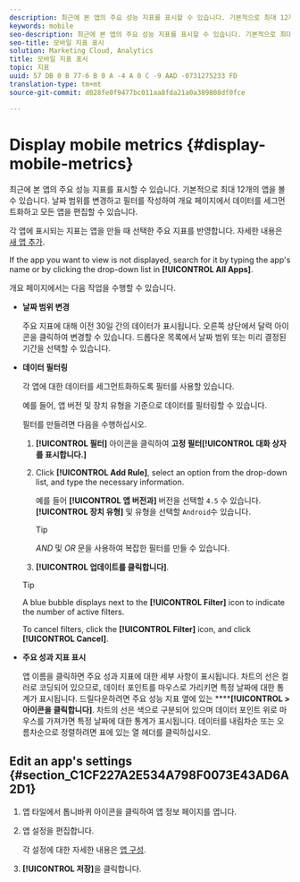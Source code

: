 ```yaml
---
description: 최근에 본 앱의 주요 성능 지표를 표시할 수 있습니다. 기본적으로 최대 12개의 앱을 볼 수 있습니다. 날짜 범위를 변경하고 필터를 작성하여 개요 페이지에서 데이터를 세그먼트화하고 모든 앱을 편집할 수 있습니다.
keywords: mobile
seo-description: 최근에 본 앱의 주요 성능 지표를 표시할 수 있습니다. 기본적으로 최대 12개의 앱을 볼 수 있습니다. 날짜 범위를 변경하고 필터를 작성하여 개요 페이지에서 데이터를 세그먼트화하고 모든 앱을 편집할 수 있습니다.
seo-title: 모바일 지표 표시
solution: Marketing Cloud, Analytics
title: 모바일 지표 표시
topic: 지표
uuid: 57 DB 0 B 77-6 B 0 A -4 A 0 C -9 AAD -0731275233 FD
translation-type: tm+mt
source-git-commit: d028fe0f9477bc011aa8fda21a0a389808df0fce

---
```



# Display mobile metrics {#display-mobile-metrics}

최근에 본 앱의 주요 성능 지표를 표시할 수 있습니다. 기본적으로 최대 12개의 앱을 볼 수 있습니다. 날짜 범위를 변경하고 필터를 작성하여 개요 페이지에서 데이터를 세그먼트화하고 모든 앱을 편집할 수 있습니다.

각 앱에 표시되는 지표는 앱을 만들 때 선택한 주요 지표를 반영합니다. 자세한 내용은 [새 앱 추가](/help/using/manage-apps/t-new-app.md).

If the app you want to view is not displayed, search for it by typing the app's name or by clicking the drop-down list in **[!UICONTROL All Apps]**.

개요 페이지에서는 다음 작업을 수행할 수 있습니다.

* **날짜 범위 변경**

   주요 지표에 대해 이전 30일 간의 데이터가 표시됩니다. 오른쪽 상단에서 달력 아이콘을 클릭하여 변경할 수 있습니다. 드롭다운 목록에서 날짜 범위 또는 미리 결정된 기간을 선택할 수 있습니다.

* **데이터 필터링**

   각 앱에 대한 데이터를 세그먼트화하도록 필터를 사용할 있습니다.

   예를 들어, 앱 버전 및 장치 유형을 기준으로 데이터를 필터링할 수 있습니다.

   필터를 만들려면 다음을 수행하십시오.

   1. **[!UICONTROL 필터]** 아이콘을 클릭하여 **고정 필터[!UICONTROL 대화 상자를 표시합니다.]**
   1. Click **[!UICONTROL Add Rule]**, select an option from the drop-down list, and type the necessary information.

      예를 들어 **[!UICONTROL 앱 버전과]** 버전을 선택할 `4.5` 수 있습니다. **[!UICONTROL 장치 유형]** 및 유형을 선택할 `Android`수 있습니다.

      >[!TIP]
      >
      >*AND* 및 *OR* 문을 사용하여 복잡한 필터를 만들 수 있습니다.

   1. **[!UICONTROL 업데이트를 클릭합니다]**.
   >[!TIP]
   >
   >A blue bubble displays next to the **[!UICONTROL Filter]** icon to indicate the number of active filters.

   To cancel filters, click the **[!UICONTROL Filter]** icon, and click **[!UICONTROL Cancel]**.

* **주요 성과 지표 표시**

   앱 이름을 클릭하면 주요 성과 지표에 대한 세부 사항이 표시됩니다. 차트의 선은 컬러로 코딩되어 있으므로, 데이터 포인트를 마우스로 가리키면 특정 날짜에 대한 통계가 표시됩니다. 드릴다운하려면 주요 성능 지표 옆에 있는 ******[!UICONTROL &gt; 아이콘을 클릭합니다]**. 차트의 선은 색으로 구분되어 있으며 데이터 포인트 위로 마우스를 가져가면 특정 날짜에 대한 통계가 표시됩니다. 데이터를 내림차순 또는 오름차순으로 정렬하려면 표에 있는 열 헤더를 클릭하십시오.

## Edit an app's settings {#section_C1CF227A2E534A798F0073E43AD6A2D1}

1. 앱 타일에서 톱니바퀴 아이콘을 클릭하여 앱 정보 페이지를 엽니다.
1. 앱 설정을 편집합니다.

   각 설정에 대한 자세한 내용은 [앱 구성](/help/using/c-manage-app-settings/c-mob-confg-app/c-mob-confg-app.md).

1. **[!UICONTROL 저장]**&#x200B;을 클릭합니다.
